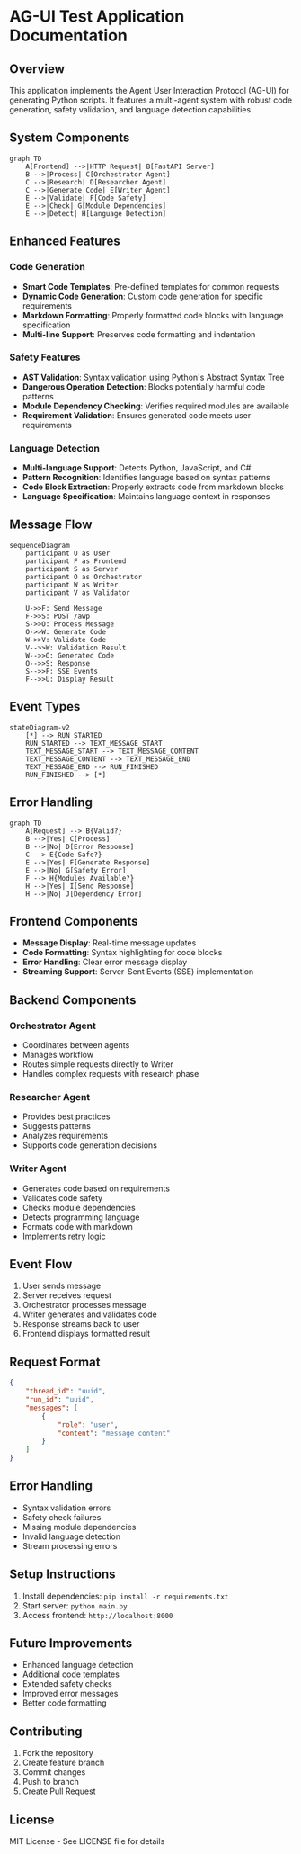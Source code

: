 # AG-UI Test Application Documentation

## Overview
This application implements the Agent User Interaction Protocol (AG-UI) for generating Python scripts. It features a multi-agent system with robust code generation, safety validation, and language detection capabilities.

## System Components

```mermaid
graph TD
    A[Frontend] -->|HTTP Request| B[FastAPI Server]
    B -->|Process| C[Orchestrator Agent]
    C -->|Research| D[Researcher Agent]
    C -->|Generate Code| E[Writer Agent]
    E -->|Validate| F[Code Safety]
    E -->|Check| G[Module Dependencies]
    E -->|Detect| H[Language Detection]
```

## Enhanced Features

### Code Generation
- **Smart Code Templates**: Pre-defined templates for common requests
- **Dynamic Code Generation**: Custom code generation for specific requirements
- **Markdown Formatting**: Properly formatted code blocks with language specification
- **Multi-line Support**: Preserves code formatting and indentation

### Safety Features
- **AST Validation**: Syntax validation using Python's Abstract Syntax Tree
- **Dangerous Operation Detection**: Blocks potentially harmful code patterns
- **Module Dependency Checking**: Verifies required modules are available
- **Requirement Validation**: Ensures generated code meets user requirements

### Language Detection
- **Multi-language Support**: Detects Python, JavaScript, and C#
- **Pattern Recognition**: Identifies language based on syntax patterns
- **Code Block Extraction**: Properly extracts code from markdown blocks
- **Language Specification**: Maintains language context in responses

## Message Flow

```mermaid
sequenceDiagram
    participant U as User
    participant F as Frontend
    participant S as Server
    participant O as Orchestrator
    participant W as Writer
    participant V as Validator

    U->>F: Send Message
    F->>S: POST /awp
    S->>O: Process Message
    O->>W: Generate Code
    W->>V: Validate Code
    V-->>W: Validation Result
    W-->>O: Generated Code
    O-->>S: Response
    S-->>F: SSE Events
    F-->>U: Display Result
```

## Event Types

```mermaid
stateDiagram-v2
    [*] --> RUN_STARTED
    RUN_STARTED --> TEXT_MESSAGE_START
    TEXT_MESSAGE_START --> TEXT_MESSAGE_CONTENT
    TEXT_MESSAGE_CONTENT --> TEXT_MESSAGE_END
    TEXT_MESSAGE_END --> RUN_FINISHED
    RUN_FINISHED --> [*]
```

## Error Handling

```mermaid
graph TD
    A[Request] --> B{Valid?}
    B -->|Yes| C[Process]
    B -->|No| D[Error Response]
    C --> E{Code Safe?}
    E -->|Yes| F[Generate Response]
    E -->|No| G[Safety Error]
    F --> H{Modules Available?}
    H -->|Yes| I[Send Response]
    H -->|No| J[Dependency Error]
```

## Frontend Components
- **Message Display**: Real-time message updates
- **Code Formatting**: Syntax highlighting for code blocks
- **Error Handling**: Clear error message display
- **Streaming Support**: Server-Sent Events (SSE) implementation

## Backend Components

### Orchestrator Agent
- Coordinates between agents
- Manages workflow
- Routes simple requests directly to Writer
- Handles complex requests with research phase

### Researcher Agent
- Provides best practices
- Suggests patterns
- Analyzes requirements
- Supports code generation decisions

### Writer Agent
- Generates code based on requirements
- Validates code safety
- Checks module dependencies
- Detects programming language
- Formats code with markdown
- Implements retry logic

## Event Flow
1. User sends message
2. Server receives request
3. Orchestrator processes message
4. Writer generates and validates code
5. Response streams back to user
6. Frontend displays formatted result

## Request Format
```json
{
    "thread_id": "uuid",
    "run_id": "uuid",
    "messages": [
        {
            "role": "user",
            "content": "message content"
        }
    ]
}
```

## Error Handling
- Syntax validation errors
- Safety check failures
- Missing module dependencies
- Invalid language detection
- Stream processing errors

## Setup Instructions
1. Install dependencies: `pip install -r requirements.txt`
2. Start server: `python main.py`
3. Access frontend: `http://localhost:8000`

## Future Improvements
- Enhanced language detection
- Additional code templates
- Extended safety checks
- Improved error messages
- Better code formatting

## Contributing
1. Fork the repository
2. Create feature branch
3. Commit changes
4. Push to branch
5. Create Pull Request

## License
MIT License - See LICENSE file for details 